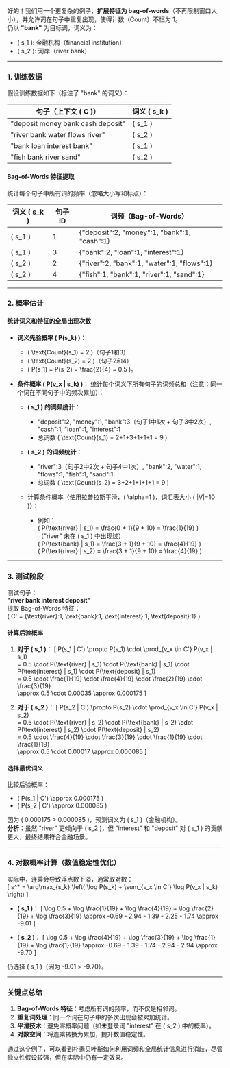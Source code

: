 好的！我们用一个更复杂的例子，**扩展特征为 bag-of-words**（不再限制窗口大小），并允许词在句子中重复出现，使得计数（Count）不恒为 1。  
仍以 **"bank"** 为目标词，词义为：  
- \( s_1 \): 金融机构（financial institution）  
- \( s_2 \): 河岸（river bank）  

---

### **1. 训练数据**
假设训练数据如下（标注了 "bank" 的词义）：

| 句子（上下文 \( C \)）                                     | 词义 \( s_k \)   |
|-----------------------------------------------------------|------------------|
| "deposit money bank cash deposit"                         | \( s_1 \)        |
| "river bank water flows river"                             | \( s_2 \)        |
| "bank loan interest bank"                                  | \( s_1 \)        |
| "fish bank river sand"                                     | \( s_2 \)        |

#### **Bag-of-Words 特征提取**
统计每个句子中所有词的频率（忽略大小写和标点）：

| 词义 \( s_k \) | 句子ID | 词频（Bag-of-Words）                          |
|----------------|--------|-----------------------------------------------|
| \( s_1 \)      | 1      | {"deposit":2, "money":1, "bank":1, "cash":1} |
| \( s_1 \)      | 3      | {"bank":2, "loan":1, "interest":1}           |
| \( s_2 \)      | 2      | {"river":2, "bank":1, "water":1, "flows":1}   |
| \( s_2 \)      | 4      | {"fish":1, "bank":1, "river":1, "sand":1}    |

---

### **2. 概率估计**
#### **统计词义和特征的全局出现次数**
- **词义先验概率 \( P(s_k) \)**：
  - \( \text{Count}(s_1) = 2 \)（句子1和3）
  - \( \text{Count}(s_2) = 2 \)（句子2和4）
  - \( P(s_1) = P(s_2) = \frac{2}{4} = 0.5 \)。

- **条件概率 \( P(v_x \| s_k) \)**：
  统计每个词义下所有句子的词频总和（注意：同一个词在不同句子中的频次累加）：

  - **\( s_1 \) 的词频统计**：
    - "deposit":2, "money":1, "bank":3（句子1中1次 + 句子3中2次）, "cash":1, "loan":1, "interest":1  
    - 总词数 \( \text{Count}(s_1) = 2+1+3+1+1+1 = 9 \)

  - **\( s_2 \) 的词频统计**：
    - "river":3（句子2中2次 + 句子4中1次）, "bank":2, "water":1, "flows":1, "fish":1, "sand":1  
    - 总词数 \( \text{Count}(s_2) = 3+2+1+1+1+1 = 9 \)

  - 计算条件概率（使用拉普拉斯平滑，\( \alpha=1 \)，词汇表大小 \( |V|=10 \)）：
    - 例如：  
      \( P(\text{river} \| s_1) = \frac{0 + 1}{9 + 10} = \frac{1}{19} \)（"river" 未在 \( s_1 \) 中出现过）  
      \( P(\text{bank} \| s_1) = \frac{3 + 1}{9 + 10} = \frac{4}{19} \)  
      \( P(\text{river} \| s_2) = \frac{3 + 1}{9 + 10} = \frac{4}{19} \)

---

### **3. 测试阶段**
测试句子：  
**"river bank interest deposit"**  
提取 Bag-of-Words 特征：  
\( C' = \{\text{river}:1, \text{bank}:1, \text{interest}:1, \text{deposit}:1\} \)

#### **计算后验概率**
1. **对于 \( s_1 \)**：
   \[
   P(s_1 \| C') \propto P(s_1) \cdot \prod_{v_x \in C'} P(v_x \| s_1)  
   = 0.5 \cdot P(\text{river} \| s_1) \cdot P(\text{bank} \| s_1) \cdot P(\text{interest} \| s_1) \cdot P(\text{deposit} \| s_1)  
   = 0.5 \cdot \frac{1}{19} \cdot \frac{4}{19} \cdot \frac{2}{19} \cdot \frac{3}{19}  
   \approx 0.5 \cdot 0.00035 \approx 0.000175
   \]

2. **对于 \( s_2 \)**：
   \[
   P(s_2 \| C') \propto P(s_2) \cdot \prod_{v_x \in C'} P(v_x \| s_2)  
   = 0.5 \cdot P(\text{river} \| s_2) \cdot P(\text{bank} \| s_2) \cdot P(\text{interest} \| s_2) \cdot P(\text{deposit} \| s_2)  
   = 0.5 \cdot \frac{4}{19} \cdot \frac{3}{19} \cdot \frac{1}{19} \cdot \frac{1}{19}  
   \approx 0.5 \cdot 0.00017 \approx 0.000085
   \]

#### **选择最优词义**
比较后验概率：
- \( P(s_1 \| C') \approx 0.000175 \)
- \( P(s_2 \| C') \approx 0.000085 \)

因为 \( 0.000175 > 0.000085 \)，预测词义为 \( s_1 \)（金融机构）。  
**分析**：虽然 "river" 更倾向于 \( s_2 \)，但 "interest" 和 "deposit" 对 \( s_1 \) 的贡献更大，最终结果符合金融场景。

---

### **4. 对数概率计算（数值稳定性优化）**
实际中，连乘会导致浮点数下溢，通常取对数：  
\[
s^* = \arg\max_{s_k} \left( \log P(s_k) + \sum_{v_x \in C'} \log P(v_x \| s_k) \right)
\]

- **\( s_1 \)**：
  \[
  \log 0.5 + \log \frac{1}{19} + \log \frac{4}{19} + \log \frac{2}{19} + \log \frac{3}{19} \approx -0.69 - 2.94 - 1.39 - 2.25 - 1.74 \approx -9.01
  \]

- **\( s_2 \)**：
  \[
  \log 0.5 + \log \frac{4}{19} + \log \frac{3}{19} + \log \frac{1}{19} + \log \frac{1}{19} \approx -0.69 - 1.39 - 1.74 - 2.94 - 2.94 \approx -9.70
  \]

仍选择 \( s_1 \)（因为 -9.01 > -9.70）。

---

### **关键点总结**
1. **Bag-of-Words 特征**：考虑所有词的频率，而不仅是相邻词。  
2. **重复词处理**：同一个词在句子中的多次出现会被累加统计。  
3. **平滑技术**：避免零概率问题（如未登录词 "interest" 在 \( s_2 \) 中的概率）。  
4. **对数空间**：将连乘转换为累加，提升数值稳定性。  

通过这个例子，可以看到朴素贝叶斯如何利用词频和全局统计信息进行消歧，尽管独立性假设较强，但在实际中仍有一定效果。